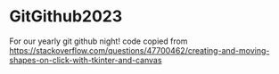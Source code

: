 # GitGithub2023
For our yearly git github night!
code copied from https://stackoverflow.com/questions/47700462/creating-and-moving-shapes-on-click-with-tkinter-and-canvas
